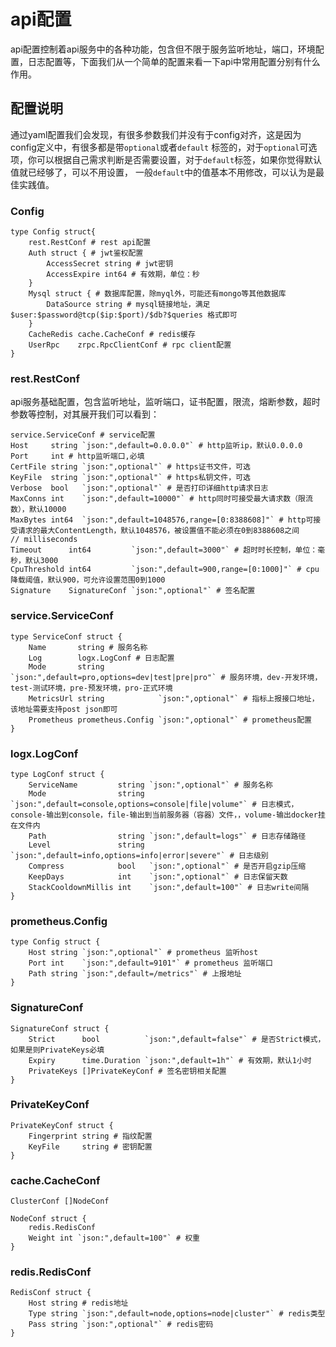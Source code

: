 # api配置
api配置控制着api服务中的各种功能，包含但不限于服务监听地址，端口，环境配置，日志配置等，下面我们从一个简单的配置来看一下api中常用配置分别有什么作用。

## 配置说明
通过yaml配置我们会发现，有很多参数我们并没有于config对齐，这是因为config定义中，有很多都是带`optional`或者`default`
标签的，对于`optional`可选项，你可以根据自己需求判断是否需要设置，对于`default`标签，如果你觉得默认值就已经够了，可以不用设置，
一般`default`中的值基本不用修改，可以认为是最佳实践值。

### Config

```golang
type Config struct{
    rest.RestConf # rest api配置
    Auth struct { # jwt鉴权配置
        AccessSecret string # jwt密钥
        AccessExpire int64 # 有效期，单位：秒
    }
    Mysql struct { # 数据库配置，除myql外，可能还有mongo等其他数据库
        DataSource string # mysql链接地址，满足 $user:$password@tcp($ip:$port)/$db?$queries 格式即可
    }
    CacheRedis cache.CacheConf # redis缓存
    UserRpc    zrpc.RpcClientConf # rpc client配置
}    
```

### rest.RestConf
api服务基础配置，包含监听地址，监听端口，证书配置，限流，熔断参数，超时参数等控制，对其展开我们可以看到：
```golang
service.ServiceConf # service配置
Host     string `json:",default=0.0.0.0"` # http监听ip，默认0.0.0.0
Port     int # http监听端口,必填
CertFile string `json:",optional"` # https证书文件，可选
KeyFile  string `json:",optional"` # https私钥文件，可选 
Verbose  bool   `json:",optional"` # 是否打印详细http请求日志
MaxConns int    `json:",default=10000"` # http同时可接受最大请求数（限流数），默认10000
MaxBytes int64  `json:",default=1048576,range=[0:8388608]"` # http可接受请求的最大ContentLength，默认1048576，被设置值不能必须在0到8388608之间
// milliseconds
Timeout      int64         `json:",default=3000"` # 超时时长控制，单位：毫秒，默认3000
CpuThreshold int64         `json:",default=900,range=[0:1000]"` # cpu降载阈值，默认900，可允许设置范围0到1000
Signature    SignatureConf `json:",optional"` # 签名配置
```

### service.ServiceConf
```golang
type ServiceConf struct {
    Name       string # 服务名称
    Log        logx.LogConf # 日志配置
    Mode       string            `json:",default=pro,options=dev|test|pre|pro"` # 服务环境，dev-开发环境，test-测试环境，pre-预发环境，pro-正式环境
    MetricsUrl string            `json:",optional"` # 指标上报接口地址，该地址需要支持post json即可
    Prometheus prometheus.Config `json:",optional"` # prometheus配置
}
```

### logx.LogConf
```golang
type LogConf struct {
	ServiceName         string `json:",optional"` # 服务名称
	Mode                string `json:",default=console,options=console|file|volume"` # 日志模式，console-输出到console，file-输出到当前服务器（容器）文件，，volume-输出docker挂在文件内
	Path                string `json:",default=logs"` # 日志存储路径
	Level               string `json:",default=info,options=info|error|severe"` # 日志级别
	Compress            bool   `json:",optional"` # 是否开启gzip压缩
	KeepDays            int    `json:",optional"` # 日志保留天数
	StackCooldownMillis int    `json:",default=100"` # 日志write间隔
}
```

### prometheus.Config
```golang
type Config struct {
	Host string `json:",optional"` # prometheus 监听host
	Port int    `json:",default=9101"` # prometheus 监听端口
	Path string `json:",default=/metrics"` # 上报地址
}
```

### SignatureConf
```golang
SignatureConf struct {
    Strict      bool          `json:",default=false"` # 是否Strict模式，如果是则PrivateKeys必填
    Expiry      time.Duration `json:",default=1h"` # 有效期，默认1小时
    PrivateKeys []PrivateKeyConf # 签名密钥相关配置
}
```

### PrivateKeyConf
```golang
PrivateKeyConf struct {
    Fingerprint string # 指纹配置
    KeyFile     string # 密钥配置
}
```

### cache.CacheConf
```golang
ClusterConf []NodeConf

NodeConf struct {
    redis.RedisConf
    Weight int `json:",default=100"` # 权重
}
```

### redis.RedisConf
```golang
RedisConf struct {
    Host string # redis地址
    Type string `json:",default=node,options=node|cluster"` # redis类型
    Pass string `json:",optional"` # redis密码
}
```